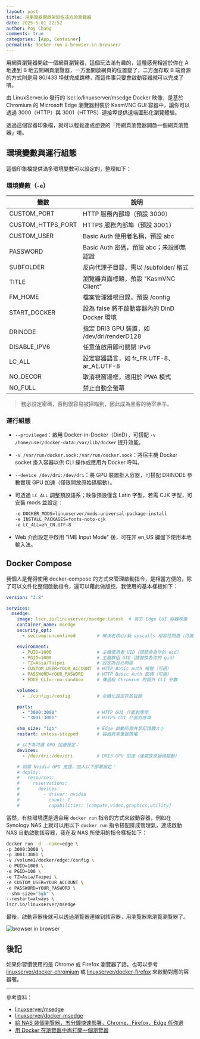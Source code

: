 ```yaml
---
layout: post
title: 用瀏覽器開啟架設在遠方的瀏覽器
date: 2025-5-01 22:52
author: Poy Chang
comments: true
categories: [App, Container]
permalink: docker-run-a-browser-in-browser/
---
```


用網頁瀏覽器開啟一個網頁瀏覽器，這個玩法滿有趣的，這種感覺相當於你在 A 地連到 B 地去開網頁瀏覽器，一方面開啟網頁的位置變了，二方面存取 B 端資源的方式則是用 80/433 埠就完成跳轉，而這件事只要會啟動容器就可以完成了唷。

由 LinuxServer.io 發行的 lscr.io/linuxserver/msedge Docker 映像，是基於 Chromium 的 Microsoft Edge 瀏覽器封裝於 KasmVNC GUI 容器中，讓你可以透過 3000（HTTP）與 3001（HTTPS）連接埠提供遠端圖形化瀏覽體驗。

透過這個容器印象檔，就可以輕鬆達成想要的「用網頁瀏覽器開啟一個網頁瀏覽器」唷。

## 環境變數與運行組態

這個印象檔提供滿多環境變數可以設定的，整理如下：

### 環境變數（`-e`）

| 變數              | 說明                                         |
| ----------------- | -------------------------------------------- |
| CUSTOM_PORT       | HTTP 服務內部埠（預設 3000）                 |
| CUSTOM_HTTPS_PORT | HTTPS 服務內部埠（預設 3001）                |
| CUSTOM_USER       | Basic Auth 使用者名稱，預設 abc              |
| PASSWORD          | Basic Auth 密碼，預設 abc；未設即無認證      |
| SUBFOLDER         | 反向代理子目錄，需以 /subfolder/ 格式        |
| TITLE             | 瀏覽器頁面標題，預設 "KasmVNC Client"        |
| FM_HOME           | 檔案管理器根目錄，預設 /config               |
| START_DOCKER      | 設為 false 將不啟動容器內的 DinD Docker 環境 |
| DRINODE           | 指定 DRI3 GPU 裝置，如 /dev/dri/renderD128   |
| DISABLE_IPV6      | 任意值啟用即可關閉 IPv6                      |
| LC_ALL            | 設定容器語言，如 fr_FR.UTF-8、ar_AE.UTF-8    |
| NO_DECOR          | 取消視窗邊框，適用於 PWA 模式                |
| NO_FULL           | 禁止自動全螢幕                               |

> 務必設定密碼，否則很容易被掃瞄到，因此成為黑客的待宰羔羊。

### 運行組態

- `--privileged`：啟用 Docker-in-Docker（DinD），可搭配 `-v /home/user/docker-data:/var/lib/docker` 提升效能。
- `-v /var/run/docker.sock:/var/run/docker.sock`：將宿主機 Docker socket 掛入容器以供 CLI 操作或應用內 Docker 呼叫。
- `--device /dev/dri:/dev/dri`：將 GPU 裝置掛入容器，可搭配 DRINODE 參數實現 GPU 加速（僅限開放原始碼驅動）。
- 可透過 `LC_ALL` 調整預設語系；映像預設僅含 Latin 字型，若需 CJK 字型，可安裝 mods 並設定：

    ```bash
    -e DOCKER_MODS=linuxserver/mods:universal-package-install
    -e INSTALL_PACKAGES=fonts-noto-cjk
    -e LC_ALL=zh_CN.UTF-8
    ```

- Web 介面設定中啟用 "IME Input Mode" 後，可在非 en_US 鍵盤下使用本地輸入法。

## Docker Compose

我個人是覺得使用 docker-compose 的方式來管理啟動指令，是相當方便的，除了可以文件化整個啟動指令，還可以藉此做版控，我使用的基本樣板如下：

```yaml
version: "3.8"

services:
  msedge:
    image: lscr.io/linuxserver/msedge:latest  # 官方 Edge GUI 容器映像
    container_name: msedge
    security_opt:
      - seccomp:unconfined        # 解決老核心/新 syscalls 相容性問題（可選）

    environment:
      - PUID=1000                 # 主機使用者 UID（請替換為你的 uid）
      - PGID=1000                 # 主機群組 GID（請替換為你的 gid）
      - TZ=Asia/Taipei            # 設定為台北時區
      - CUSTOM_USER=YOUR_ACCOUNT  # HTTP Basic Auth 帳號（可選）
      - PASSWORD=YOUR_PASWORD     # HTTP Basic Auth 密碼（可選）
      - EDGE_CLI=--no-sandbox     # 傳遞給 Chromium 的額外 CLI 參數

    volumes:
      - ./config:/config          # 永續化設定存放目錄

    ports:
      - "3000:3000"               # HTTP GUI 介面對應埠
      - "3001:3001"               # HTTPS GUI 介面對應埠

    shm_size: "1gb"               # Edge 啟動所需共享記憶體大小
    restart: unless-stopped       # 容器異常重啟策略

    # 以下為可選 GPU 加速設定：
    devices:
      - /dev/dri:/dev/dri         # DRI3 GPU 加速（僅開放原始碼驅動）

    # 如需 Nvidia GPU 支援，加入以下部署設定：
    # deploy:
    #   resources:
    #     reservations:
    #       devices:
    #         - driver: nvidia
    #           count: 1
    #           capabilities: [compute,video,graphics,utility]
```

當然，有些環境還是適合用 `docker run` 指令的方式來啟動容器，例如在 Synology NAS 上就可以用以下 `docker run` 指令搭配排成管理氣，達成啟動 NAS 自動啟動該容器，我在我 NAS 所使用的指令樣板如下：

```bash
docker run -d --name=edge \
-p 3000:3000 \
-p 3001:3001 \
-v /volume1/docker/edge:/config \
-e PUID=1000 \
-e PGID=100 \
-e TZ=Asia/Taipei \
-e CUSTOM_USER=YOUR_ACCOUNT \
-e PASSWORD=YOUR_PASWORD \
--shm-size="5gb" \
--restart=always \
lscr.io/linuxserver/msedge
```

最後，啟動容器後就可以透過瀏覽器連線到該容器，用瀏覽器來瀏覽瀏覽器了。

![browser in browser](https://i.imgur.com/TnyalWA.png)

## 後記

如果你習慣使用的是 Chrome 或 Firefox 瀏覽器了話，也可以參考 [linuxserver/docker-chromium](https://github.com/linuxserver/docker-chromium) 或 [linuxserver/docker-firefox](https://github.com/linuxserver/docker-firefox) 來啟動對應的容器喔。

---

參考資料：

- [linuxserver/msedge](https://docs.linuxserver.io/images/docker-msedge/)
- [linuxserver/docker-msedge](https://github.com/linuxserver/docker-msedge)
- [給 NAS 裝個瀏覽器，五分鐘快速部署，Chrome、Firefox、Edge 任你選](https://post.smzdm.com/p/a6pwgqvz/)
- [用 Docker 在瀏覽器中再打開一個瀏覽器](https://qwas.fun/blog/docker-run-browser-in-browser)
